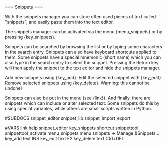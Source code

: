 === Snippets ===

With the snippets manager you can store often used pieces of text called
"snippets", and easily paste them into the text editor.

The snippets manager can be activated via the menu {menu_snippets} or
by pressing {key_snippets}.

Snippets can be searched by browsing the list or by typing some characters
in the search entry.
Snippets can also have keyboard shortcuts applied to them.
Some snippets have a special mnemonic (short name) which you can also type
in the search entry to select the snippet. Pressing the Return key will then
apply the snippet to the text editor and hide the snippets manager.

Add new snippets using {key_add}. Edit the selected snippet with {key_edit}.
Remove selected snippets using {key_delete}. Warning: this cannot be undone!

Snippets can also be put in the menu (see {link}).
And finally, there are snippets which can include or alter selected text.
Some snippets do this by using special variables, while others are small
scripts written in Python.


#SUBDOCS
snippet_editor
snippet_lib
snippet_import_export

#VARS
link help snippet_editor
key_snippets shortcut snippettool snippettool_activate
menu_snippets menu snippets -> Manage &Snippets...
key_add text INS
key_edit text F2
key_delete text Ctrl+DEL
